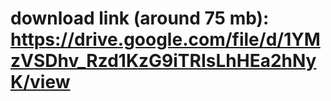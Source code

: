 # download link (around 75 mb): https://drive.google.com/file/d/1YMzVSDhv_Rzd1KzG9iTRIsLhHEa2hNyK/view
